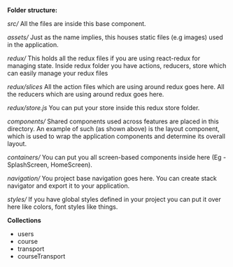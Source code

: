 **Folder structure:**

*src/*
All the files are inside this base component.

*assets/*
Just as the name implies, this houses static files (e.g images) used in the application.

*redux/*
This holds all the redux files if you are using react-redux for managing state. Inside redux folder you have actions, reducers, store which can easily manage your redux files

*redux/slices*
All the action files which are using around redux goes here.
All the reducers which are using around redux goes here.

*redux/store.js*
You can put your store inside this redux store folder.

*components/*
Shared components used across features are placed in this directory. An example of such (as shown above) is the layout component, which is used to wrap the application components and determine its overall layout.

*containers/*
You can put you all screen-based components inside here (Eg - SplashScreen, HomeScreen).

*navigation/*
You project base navigation goes here. You can create stack navigator and export it to your application.

*styles/*
If you have global styles defined in your project you can put it over here like colors, font styles like things.

**Collections**
- users
- course
- transport
- courseTransport